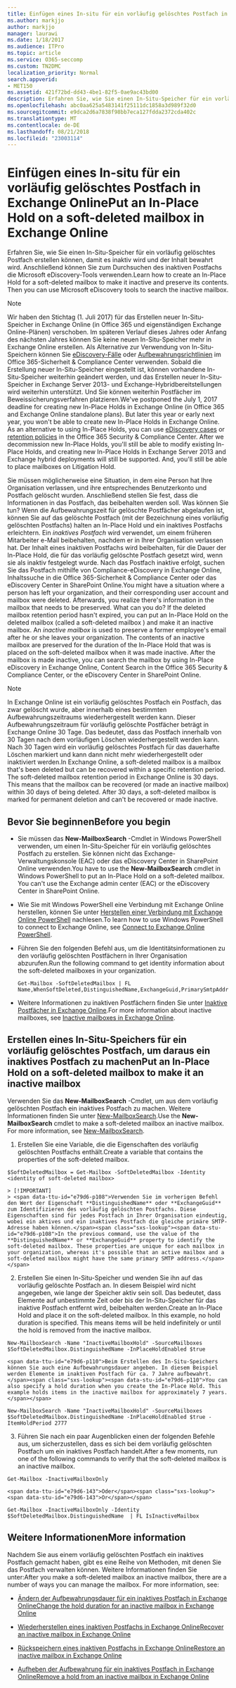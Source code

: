 ```yaml
---
title: Einfügen eines In-situ für ein vorläufig gelöschtes Postfach in Exchange Online
ms.author: markjjo
author: markjjo
manager: laurawi
ms.date: 1/18/2017
ms.audience: ITPro
ms.topic: article
ms.service: O365-seccomp
ms.custom: TN2DMC
localization_priority: Normal
search.appverid:
- MET150
ms.assetid: 421f72bd-dd43-4be1-82f5-0ae9ac43bd00
description: Erfahren Sie, wie Sie einen In-Situ-Speicher für ein vorläufig gelöschtes Postfach erstellen können, damit es inaktiv wird und der Inhalt bewahrt wird. Anschließend können Sie zum Durchsuchen des inaktiven Postfachs die Microsoft eDiscovery-Tools verwenden.
ms.openlocfilehash: abc0aa625a5483141f25111dc1858a3d989f32d0
ms.sourcegitcommit: e9dca2d6a7838f98bb7eca127fdda2372cda402c
ms.translationtype: MT
ms.contentlocale: de-DE
ms.lasthandoff: 08/21/2018
ms.locfileid: "23003114"
---
```

# <a name="put-an-in-place-hold-on-a-soft-deleted-mailbox-in-exchange-online"></a><span data-ttu-id="e79d6-104">Einfügen eines In-situ für ein vorläufig gelöschtes Postfach in Exchange Online</span><span class="sxs-lookup"><span data-stu-id="e79d6-104">Put an In-Place Hold on a soft-deleted mailbox in Exchange Online</span></span>

<span data-ttu-id="e79d6-p102">Erfahren Sie, wie Sie einen In-Situ-Speicher für ein vorläufig gelöschtes Postfach erstellen können, damit es inaktiv wird und der Inhalt bewahrt wird. Anschließend können Sie zum Durchsuchen des inaktiven Postfachs die Microsoft eDiscovery-Tools verwenden.</span><span class="sxs-lookup"><span data-stu-id="e79d6-p102">Learn how to create an In-Place Hold for a soft-deleted mailbox to make it inactive and preserve its contents. Then you can use Microsoft eDiscovery tools to search the inactive mailbox.</span></span>
  
> [!NOTE]
> <span data-ttu-id="e79d6-p103">Wir haben den Stichtag (1. Juli 2017) für das Erstellen neuer In-Situ-Speicher in Exchange Online (in Office 365 und eigenständigen Exchange Online-Plänen) verschoben. Im späteren Verlauf dieses Jahres oder Anfang des nächsten Jahres können Sie keine neuen In-Situ-Speicher mehr in Exchange Online erstellen. Als Alternative zur Verwendung von In-Situ-Speichern können Sie [eDiscovery-Fälle](https://go.microsoft.com/fwlink/?linkid=780738) oder [Aufbewahrungsrichtlinien](https://go.microsoft.com/fwlink/?linkid=827811) im Office 365-Sicherheit &amp; Compliance Center verwenden. Sobald die Erstellung neuer In-Situ-Speicher eingestellt ist, können vorhandene In-Situ-Speicher weiterhin geändert werden, und das Erstellen neuer In-Situ-Speicher in Exchange Server 2013- und Exchange-Hybridbereitstellungen wird weiterhin unterstützt. Und Sie können weiterhin Postfächer im Beweissicherungsverfahren platzieren.</span><span class="sxs-lookup"><span data-stu-id="e79d6-p103">We've postponed the July 1, 2017 deadline for creating new In-Place Holds in Exchange Online (in Office 365 and Exchange Online standalone plans). But later this year or early next year, you won't be able to create new In-Place Holds in Exchange Online. As an alternative to using In-Place Holds, you can use [eDiscovery cases](https://go.microsoft.com/fwlink/?linkid=780738) or [retention policies](https://go.microsoft.com/fwlink/?linkid=827811) in the Office 365 Security &amp; Compliance Center. After we decommission new In-Place Holds, you'll still be able to modify existing In-Place Holds, and creating new In-Place Holds in Exchange Server 2013 and Exchange hybrid deployments will still be supported. And, you'll still be able to place mailboxes on Litigation Hold.</span></span> 
  
<span data-ttu-id="e79d6-p104">Sie müssen möglicherweise eine Situation, in dem eine Person hat Ihre Organisation verlassen, und ihre entsprechendes Benutzerkonto und Postfach gelöscht wurden. Anschließend stellen Sie fest, dass die Informationen in das Postfach, das beibehalten werden soll. Was können Sie tun? Wenn die Aufbewahrungszeit für gelöschte Postfächer abgelaufen ist, können Sie auf das gelöschte Postfach (mit der Bezeichnung eines vorläufig gelöschten Postfachs) halten an In-Place Hold und ein inaktives Postfachs erleichtern. Ein *inaktives Postfach* wird verwendet, um einem früheren Mitarbeiter e-Mail beibehalten, nachdem er in Ihrer Organisation verlassen hat. Der Inhalt eines inaktiven Postfachs wird beibehalten, für die Dauer der In-Place Hold, die für das vorläufig gelöschte Postfach gesetzt wird, wenn sie als inaktiv festgelegt wurde. Nach das Postfach inaktive erfolgt, suchen Sie das Postfach mithilfe von Compliance-eDiscovery in Exchange Online, Inhaltssuche in die Office 365-Sicherheit &amp; Compliance Center oder das eDiscovery Center in SharePoint Online.</span><span class="sxs-lookup"><span data-stu-id="e79d6-p104">You might have a situation where a person has left your organization, and their corresponding user account and mailbox were deleted. Afterwards, you realize there's information in the mailbox that needs to be preserved. What can you do? If the deleted mailbox retention period hasn't expired, you can put an In-Place Hold on the deleted mailbox (called a  soft-deleted mailbox ) and make it an inactive mailbox. An  *inactive mailbox*  is used to preserve a former employee's email after he or she leaves your organization. The contents of an inactive mailbox are preserved for the duration of the In-Place Hold that was is placed on the soft-deleted mailbox when it was made inactive. After the mailbox is made inactive, you can search the mailbox by using In-Place eDiscovery in Exchange Online, Content Search in the Office 365 Security &amp; Compliance Center, or the eDiscovery Center in SharePoint Online.</span></span> 
  
> [!NOTE]
> <span data-ttu-id="e79d6-p105">In Exchange Online ist ein vorläufig gelöschtes Postfach ein Postfach, das zwar gelöscht wurde, aber innerhalb eines bestimmten Aufbewahrungszeitraums wiederhergestellt werden kann. Dieser Aufbewahrungszeitraum für vorläufig gelöschte Postfächer beträgt in Exchange Online 30 Tage. Das bedeutet, dass das Postfach innerhalb von 30 Tagen nach dem vorläufigen Löschen wiederhergestellt werden kann. Nach 30 Tagen wird ein vorläufig gelöschtes Postfach für das dauerhafte Löschen markiert und kann dann nicht mehr wiederhergestellt oder inaktiviert werden.</span><span class="sxs-lookup"><span data-stu-id="e79d6-p105">In Exchange Online, a soft-deleted mailbox is a mailbox that's been deleted but can be recovered within a specific retention period. The soft-deleted mailbox retention period in Exchange Online is 30 days. This means that the mailbox can be recovered (or made an inactive mailbox) within 30 days of being deleted. After 30 days, a soft-deleted mailbox is marked for permanent deletion and can't be recovered or made inactive.</span></span> 
  
## <a name="before-you-begin"></a><span data-ttu-id="e79d6-123">Bevor Sie beginnen</span><span class="sxs-lookup"><span data-stu-id="e79d6-123">Before you begin</span></span>
<span data-ttu-id="e79d6-124"><a name="sectionSection0"> </a></span><span class="sxs-lookup"><span data-stu-id="e79d6-124"></span></span>

- <span data-ttu-id="e79d6-p106">Sie müssen das **New-MailboxSearch** -Cmdlet in Windows PowerShell verwenden, um einen In-Situ-Speicher für ein vorläufig gelöschtes Postfach zu erstellen. Sie können nicht das Exchange-Verwaltungskonsole (EAC) oder das eDiscovery Center in SharePoint Online verwenden.</span><span class="sxs-lookup"><span data-stu-id="e79d6-p106">You have to use the **New-MailboxSearch** cmdlet in Windows PowerShell to put an In-Place Hold on a soft-deleted mailbox. You can't use the Exchange admin center (EAC) or the eDiscovery Center in SharePoint Online.</span></span> 
    
- <span data-ttu-id="e79d6-127">Wie Sie mit Windows PowerShell eine Verbindung mit Exchange Online herstellen, können Sie unter [Herstellen einer Verbindung mit Exchange Online PowerShell](https://go.microsoft.com/fwlink/p/?linkid=396554) nachlesen.</span><span class="sxs-lookup"><span data-stu-id="e79d6-127">To learn how to use Windows PowerShell to connect to Exchange Online, see [Connect to Exchange Online PowerShell](https://go.microsoft.com/fwlink/p/?linkid=396554).</span></span>
    
- <span data-ttu-id="e79d6-128">Führen Sie den folgenden Befehl aus, um die Identitätsinformationen zu den vorläufig gelöschten Postfächern in Ihrer Organisation abzurufen.</span><span class="sxs-lookup"><span data-stu-id="e79d6-128">Run the following command to get identity information about the soft-deleted mailboxes in your organization.</span></span> 
    
  ```
  Get-Mailbox -SoftDeletedMailbox | FL Name,WhenSoftDeleted,DistinguishedName,ExchangeGuid,PrimarySmtpAddress
  ```

- <span data-ttu-id="e79d6-129">Weitere Informationen zu inaktiven Postfächern finden Sie unter [Inaktive Postfächer in Exchange Online](http://technet.microsoft.com/library/2f2948c5-1c5a-4643-865c-b36e4ac1414b.aspx).</span><span class="sxs-lookup"><span data-stu-id="e79d6-129">For more information about inactive mailboxes, see [Inactive mailboxes in Exchange Online](http://technet.microsoft.com/library/2f2948c5-1c5a-4643-865c-b36e4ac1414b.aspx).</span></span>
    
## <a name="put-an-in-place-hold-on-a-soft-deleted-mailbox-to-make-it-an-inactive-mailbox"></a><span data-ttu-id="e79d6-130">Erstellen eines In-Situ-Speichers für ein vorläufig gelöschtes Postfach, um daraus ein inaktives Postfach zu machen</span><span class="sxs-lookup"><span data-stu-id="e79d6-130">Put an In-Place Hold on a soft-deleted mailbox to make it an inactive mailbox</span></span>
<span data-ttu-id="e79d6-131"><a name="sectionSection1"> </a></span><span class="sxs-lookup"><span data-stu-id="e79d6-131"></span></span>

<span data-ttu-id="e79d6-p107">Verwenden Sie das **New-MailboxSearch** -Cmdlet, um aus dem vorläufig gelöschten Postfach ein inaktives Postfach zu machen. Weitere Informationen finden Sie unter [New-MailboxSearch](http://technet.microsoft.com/library/74303b47-bb49-407c-a43b-590356eae35c.aspx).</span><span class="sxs-lookup"><span data-stu-id="e79d6-p107">Use the **New-MailboxSearch** cmdlet to make a soft-deleted mailbox an inactive mailbox. For more information, see [New-MailboxSearch](http://technet.microsoft.com/library/74303b47-bb49-407c-a43b-590356eae35c.aspx).</span></span>
  
1. <span data-ttu-id="e79d6-134">Erstellen Sie eine Variable, die die Eigenschaften des vorläufig gelöschten Postfachs enthält.</span><span class="sxs-lookup"><span data-stu-id="e79d6-134">Create a variable that contains the properties of the soft-deleted mailbox.</span></span> 
    
  ```
  $SoftDeletedMailbox = Get-Mailbox -SoftDeletedMailbox -Identity <identity of soft-deleted mailbox>
  ```

    > [!IMPORTANT]
    > <span data-ttu-id="e79d6-p108">Verwenden Sie im vorherigen Befehl den Wert der Eigenschaft **DistinguishedName** oder **ExchangeGuid** zum Identifizieren des vorläufig gelöschten Postfachs. Diese Eigenschaften sind für jedes Postfach in Ihrer Organisation eindeutig, wobei ein aktives und ein inaktives Postfach die gleiche primäre SMTP-Adresse haben können.</span><span class="sxs-lookup"><span data-stu-id="e79d6-p108">In the previous command, use the value of the **DistinguishedName** or **ExchangeGuid** property to identify the soft-deleted mailbox. These properties are unique for each mailbox in your organization, whereas it's possible that an active mailbox and a soft-deleted mailbox might have the same primary SMTP address.</span></span> 
  
2. <span data-ttu-id="e79d6-p109">Erstellen Sie einen In-Situ-Speicher und wenden Sie ihn auf das vorläufig gelöschte Postfach an. In diesem Beispiel wird nicht angegeben, wie lange der Speicher aktiv sein soll. Das bedeutet, dass Elemente auf unbestimmte Zeit oder bis der In-Situ-Speicher für das inaktive Postfach entfernt wird, beibehalten werden.</span><span class="sxs-lookup"><span data-stu-id="e79d6-p109">Create an In-Place Hold and place it on the soft-deleted mailbox. In this example, no hold duration is specified. This means items will be held indefinitely or until the hold is removed from the inactive mailbox.</span></span>
    
  ```
  New-MailboxSearch -Name "InactiveMailboxHold" -SourceMailboxes $SoftDeletedMailbox.DistinguishedName -InPlaceHoldEnabled $true
  
  ```

    <span data-ttu-id="e79d6-p110">Beim Erstellen des In-Situ-Speichers können Sie auch eine Aufbewahrungsdauer angeben. In diesem Beispiel werden Elemente im inaktiven Postfach für ca. 7 Jahre aufbewahrt.</span><span class="sxs-lookup"><span data-stu-id="e79d6-p110">You can also specify a hold duration when you create the In-Place Hold. This example holds items in the inactive mailbox for approximately 7 years.</span></span>
    
  ```
  New-MailboxSearch -Name "InactiveMailboxHold" -SourceMailboxes $SoftDeletedMailbox.DistinguishedName -InPlaceHoldEnabled $true -ItemHoldPeriod 2777
  ```

3. <span data-ttu-id="e79d6-142">Führen Sie nach ein paar Augenblicken einen der folgenden Befehle aus, um sicherzustellen, dass es sich bei dem vorläufig gelöschten Postfach um ein inaktives Postfach handelt.</span><span class="sxs-lookup"><span data-stu-id="e79d6-142">After a few moments, run one of the following commands to verify that the soft-deleted mailbox is an inactive mailbox.</span></span>
    
  ```
  Get-Mailbox -InactiveMailboxOnly
  ```

    <span data-ttu-id="e79d6-143">Oder</span><span class="sxs-lookup"><span data-stu-id="e79d6-143">Or</span></span>
    
  ```
  Get-Mailbox -InactiveMailboxOnly -Identity $SoftDeletedMailbox.DistinguishedName  | FL IsInactiveMailbox
  ```

## <a name="more-information"></a><span data-ttu-id="e79d6-144">Weitere Informationen</span><span class="sxs-lookup"><span data-stu-id="e79d6-144">More information</span></span>
<span data-ttu-id="e79d6-145"><a name="sectionSection2"> </a></span><span class="sxs-lookup"><span data-stu-id="e79d6-145"></span></span>

<span data-ttu-id="e79d6-p111">Nachdem Sie aus einem vorläufig gelöschten Postfach ein inaktives Postfach gemacht haben, gibt es eine Reihe von Methoden, mit denen Sie das Postfach verwalten können. Weitere Informationen finden Sie unter:</span><span class="sxs-lookup"><span data-stu-id="e79d6-p111">After you make a soft-deleted mailbox an inactive mailbox, there are a number of ways you can manage the mailbox. For more information, see:</span></span>
  
- [<span data-ttu-id="e79d6-148">Ändern der Aufbewahrungsdauer für ein inaktives Postfach in Exchange Online</span><span class="sxs-lookup"><span data-stu-id="e79d6-148">Change the hold duration for an inactive mailbox in Exchange Online</span></span>](http://technet.microsoft.com/library/96eb634e-af2f-454e-8014-b698396811c4.aspx)
    
- [<span data-ttu-id="e79d6-149">Wiederherstellen eines inaktiven Postfachs in Exchange Online</span><span class="sxs-lookup"><span data-stu-id="e79d6-149">Recover an inactive mailbox in Exchange Online</span></span>](http://technet.microsoft.com/library/283838b4-66ba-4c34-b221-e1a3875e1d29.aspx)
    
- [<span data-ttu-id="e79d6-150">Rückspeichern eines inaktiven Postfachs in Exchange Online</span><span class="sxs-lookup"><span data-stu-id="e79d6-150">Restore an inactive mailbox in Exchange Online</span></span>](http://technet.microsoft.com/library/1fb02feb-49e5-4485-aec5-9f1537b772b6.aspx)
    
- [<span data-ttu-id="e79d6-151">Aufheben der Aufbewahrung für ein inaktives Postfach in Exchange Online</span><span class="sxs-lookup"><span data-stu-id="e79d6-151">Remove a hold from an inactive mailbox in Exchange Online</span></span>](http://technet.microsoft.com/library/930a98c3-cd81-4aaa-8e22-19714cb2b731.aspx)
    

